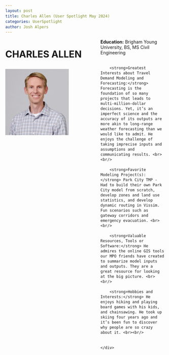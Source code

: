 ```yaml
---
layout: post
title: Charles Allen (User Spotlight May 2024)
categories: UserSpotlight
author: Josh Alpers 
---
```


<div class="header">
    <div class="header-image">
        <p style="font-size: 22pt; font-weight: bold;">CHARLES ALLEN</p>
        <img src="../images/Charles.JPG" width="200px" alt="Charles Allen" />
    </div>
    <div class="header-content">
        <strong>Education:</strong> Brigham Young University, BS, MS Civil Engineering <br><br/>

        <strong>Greatest Interests about Travel Demand Modeling and Forecasting:</strong> Forecasting is the foundation of so many projects that leads to multi-million-dollar decisions. Yet, it’s an imperfect science and the accuracy of its outputs are more akin to long-range weather forecasting than we would like to admit. He enjoys the challenge of taking imprecise inputs and assumptions and communicating results. <br><br/>

        <strong>Favorite Modeling Project(s):</strong> Park City TMP - Had to build their own Park City model from scratch, develop zones and land use statistics, and develop dynamic routing in Vissim. Fun scenarios such as gateway corridors and emergency evacuation. <br><br/>

        <strong>Valuable Resources, Tools or Software:</strong> He admires the online GIS tools our MPO friends have created to summarize model inputs and outputs. They are a great resource for looking at the big picture. <br><br/>

        <strong>Hobbies and Interests:</strong> He enjoys hiking and playing board games with his kids, and chainsawing. He took up skiing four years ago and it’s been fun to discover why people are so crazy about it. <br><br/> 


    </div>
</div>

<style>
    .header {
        display: flex;
        flex-wrap: wrap;
    }

    .header-image {
        flex: 0 0 300px;
        text-align: left;
    }

    .header-content {
        flex: 1;
    }

    .header-image img {
        max-width: 200%;
    }
</style>
